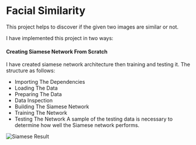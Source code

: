 # Facial Similarity
This project helps to discover if the given two images are similar or not.

I have implemented this project in two ways:

#### Creating Siamese Network From Scratch
I have created siamese network architecture then training and testing it. The structure as follows:
- Importing The Dependencies
- Loading The Data
- Preparing The Data
- Data Inspection
- Building The Siamese Network
- Training The Network
- Testing The Network
A sample of the testing data is necessary to determine how well the Siamese network performs.
<img src='Images/Res1' alt='Siamese Result'>

